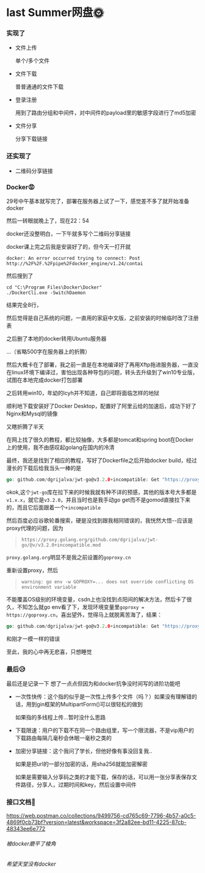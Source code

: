 # last Summer网盘🌞

### 实现了

- 文件上传 

  单个/多个文件

- 文件下载

  普普通通的文件下载

- 登录注册

  用到了路由分组和中间件，对中间件的payload里的敏感字段进行了md5加密

- 文件分享

  分享下载链接

### 还实现了

- 二维码分享链接

  

### Docker😡

29号中午基本就写完了，部署在服务器上试了一下，感觉差不多了就开始准备docker

然后一转眼就晚上了，现在22：54

docker还没整明白，一下午就多写个二维码分享链接

docker课上完之后我是安装好了的，但今天一打开就

```
docker: An error occurred trying to connect: Post http://%2F%2F.%2Fpipe%2Fdocker_engine/v1.24/contai
```

然后搜到了

```
cd "C:\Program Files\Docker\Docker"
./DockerCli.exe -SwitchDaemon
```

结果完全8行，

然后觉得是自己系统的问题，一直用的家庭中文版，之前安装的时候临时改了注册表

之后删了本地的docker转用Ubuntu服务器

...（省略500字在服务器上的折腾）

然后大概卡在了部署，我之前一直是在本地编译好了再用Xftp拖进服务器，一直没在linux环境下编译过，害怕出现各种导包的问题，转头去升级到了win10专业版，试图在本地完成docker打包部署

之后转用win10，年幼的lcyh并不知道，自己即将面临怎样的地狱

顺利地下载安装好了Docker Desktop，配置好了阿里云给的加速后，成功下好了Nginx和Mysql的镜像

又瞎折腾了半天

在网上找了很久的教程，都比较抽像，大多都是tomcat和spring boot在Docker上的使用，我不由感叹起golang在国内的冷清

最终，我还是找到了相应的教程，写好了Dockerfile之后开始docker build，经过漫长的下载后给我当头一棒的是

```go
go: github.com/dgrijalva/jwt-go@v3.2.0+incompatible: Get "https://proxy.golang.org/github.com/dgrijalva/jwt-go/@v/v3.2.0+incompatible.mod": dial tcp 172.217.27.145:443: connect: connection refused

```

okok,这个`jwt-go`库在拉下来的时候我就有种不详的预感，其他的版本号大多都是`v1.x.x`，就它是`v3.2.0`，并且当时也是我手动go get而不是gomod直接拉下来的，而且它后面跟着一个`+incompatible`

然后百度必应谷歌轮番搜索，硬是没找到跟我相同错误的，我恍然大悟--应该是proxy代理的问题，因为

> ```
> https://proxy.golang.org/github.com/dgrijalva/jwt-go/@v/v3.2.0+incompatible.mod
> ```

`proxy.golang.org`明显不是我之前设置的`goproxy.cn`

重新设置proxy，然后

> ```
> warning: go env -w GOPROXY=... does not override conflicting OS environment variable
> ```

不能覆盖OS级别的环境变量，csdn上也没找到点阳间的解决方法，然后卡了很久，不知怎么就go env看了下，发现环境变量里`goproxy = https://goproxy.cn`，喜出望外，觉得马上就脱离苦海了，结果：

```go
go: github.com/dgrijalva/jwt-go@v3.2.0+incompatible: Get "https://proxy.golang.org/github.com/dgrijalva/jwt-go/@v/v3.2.0+incompatible.mod": dial tcp 172.217.27.145:443: connect: connection refused

```

和刚才一模一样的错误

至此，我的心中再无悲喜，只想睡觉



### 最后😥

最后还是记录一下 想了一点点但因为和docker抗争没时间写的进阶功能吧

- 一次性快传：这个指的似乎是一次性上传多个文件（吗？）如果没有理解错的话，用到gin框架的MultipartForm()可以很轻松的做到

  如果指的多线程上传...暂时没什么思路

- 下载限速：用户的下载不在同一个路由组里，写一个限流器，不是vip用户的下载路由每隔几毫秒会休眠一毫秒之类的

- 加密分享链接：这个我问了学长，但他好像有事没回复我..

  如果是把url的一部分加密的话，用sha256就能加密解密

  如果是需要输入分享码之类的才能下载，保存的话，可以用一张分享表保存文件路径，分享人，过期时间和key，然后设置中间件

  

  

### 接口文档🍭

https://web.postman.co/collections/9499756-cd765c69-7796-4b57-a0c5-4869f0cb73bf?version=latest&workspace=3f2a82ee-bd11-4225-87cb-48343ee6e772



###### 被docker磨平了棱角

###### 希望天堂没有docker

